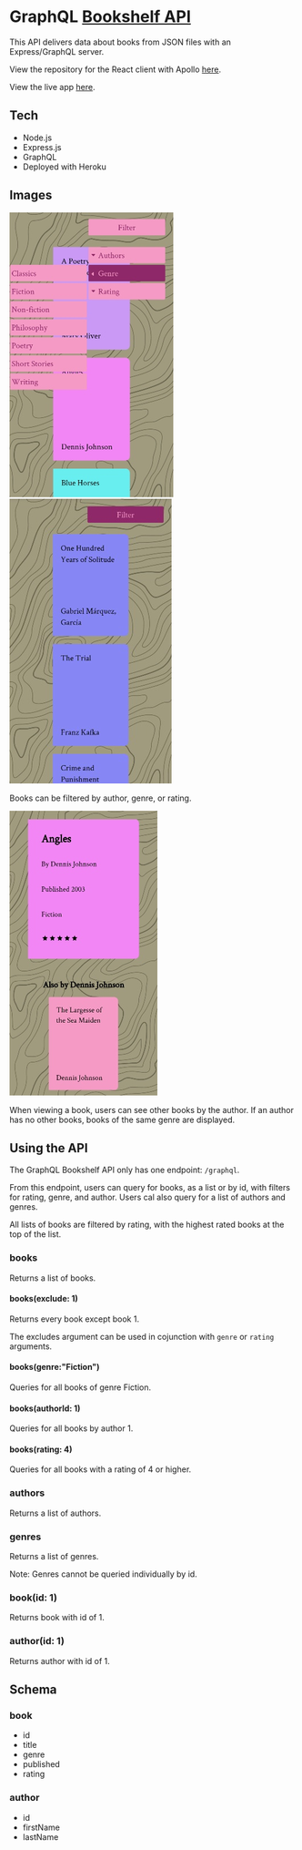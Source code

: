 # GraphQL [Bookshelf API](https://bookshelf-orcin.vercel.app/)

This API delivers data about books from JSON files with an Express/GraphQL server.

View the repository for the React client with Apollo [here](https://github.com/Rachanastasia/graphql-bookshelf-client).

View the live app [here](https://bookshelf-orcin.vercel.app/).

## Tech

- Node.js
- Express.js
- GraphQL
- Deployed with Heroku

## Images

![](/screenshots/menu.jpg)
![](/screenshots/filter-by-author.jpg)

Books can be filtered by author, genre, or rating.

![](/screenshots/also-by.jpg)

When viewing a book, users can see other books by the author. If an author has no other books, books of the same genre are displayed.

## Using the API

The GraphQL Bookshelf API only has one endpoint: `/graphql`.

From this endpoint, users can query for books, as a list or by id, with filters for rating, genre, and author. Users cal also query for a list of authors and genres.

All lists of books are filtered by rating, with the highest rated books at the top of the list.

### books

Returns a list of books.

#### books(exclude: 1)

Returns every book except book 1.

The excludes argument can be used in cojunction with `genre` or `rating` arguments.

#### books(genre:"Fiction")

Queries for all books of genre Fiction.

#### books(authorId: 1)

Queries for all books by author 1.

#### books(rating: 4)

Queries for all books with a rating of 4 or higher.

### authors

Returns a list of authors.

### genres

Returns a list of genres.

Note: Genres cannot be queried individually by id.

### book(id: 1)

Returns book with id of 1.

### author(id: 1)

Returns author with id of 1.

## Schema

### book

- id
- title
- genre
- published
- rating

### author

- id
- firstName
- lastName
